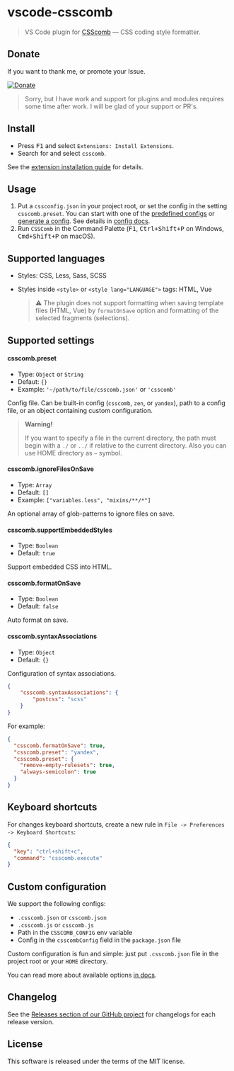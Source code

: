 # vscode-csscomb

> VS Code plugin for [CSScomb](http://csscomb.com/) — CSS coding style formatter.

## Donate

If you want to thank me, or promote your Issue.

[![Donate](https://img.shields.io/badge/Donate-PayPal-green.svg)](https://paypal.me/mrmlnc)

> Sorry, but I have work and support for plugins and modules requires some time after work. I will be glad of your support or PR's.

## Install

  * Press <kbd>F1</kbd> and select `Extensions: Install Extensions`.
  * Search for and select `csscomb`.

See the [extension installation guide](https://code.visualstudio.com/docs/editor/extension-gallery) for details.

## Usage

1. Put a `cssconfig.json` in your project root, or set the config in the setting `csscomb.preset`. You can start with one of the [predefined configs](https://github.com/csscomb/csscomb.js/tree/dev/config) or [generate a config](http://csscomb.com/config). See details in [config docs](https://github.com/csscomb/csscomb.js/blob/dev/doc/configuration.md).
1. Run `CSSComb` in the Command Palette (<kbd>F1</kbd>, <kbd>Ctrl+Shift+P</kbd> on Windows, <kbd>Cmd+Shift+P</kbd> on macOS).

## Supported languages

  * Styles: CSS, Less, Sass, SCSS
  * Styles inside `<style>` or `<style lang="LANGUAGE">` tags: HTML, Vue

    > ⚠️ The plugin does not support formatting when saving template files (HTML, Vue) by `formatOnSave` option and formatting of the selected fragments (selections).

## Supported settings

#### csscomb.preset

  * Type: `Object` or `String`
  * Defaut: `{}`
  * Example: `'~/path/to/file/csscomb.json'` or `'csscomb'`

Config file. Can be built-in config (`csscomb`, `zen`, or `yandex`), path to a config file, or an object containing custom configuration. 

> **Warning!**
>
> If you want to specify a file in the current directory, the path must begin with a `./` or `../` if relative to the current directory. Also you can use HOME directory as `~` symbol.

#### csscomb.ignoreFilesOnSave

  * Type: `Array`
  * Default: `[]`
  * Example: `["variables.less", "mixins/**/*"]`

An optional array of glob-patterns to ignore files on save.

#### csscomb.supportEmbeddedStyles

  * Type: `Boolean`
  * Default: `true`

Support embedded CSS into HTML.

#### csscomb.formatOnSave

  * Type: `Boolean`
  * Default: `false`

Auto format on save.

#### csscomb.syntaxAssociations

  * Type: `Object`
  * Default: `{}`

Configuration of syntax associations.

```json
{
	"csscomb.syntaxAssociations": {
		"postcss": "scss"
	}
}
```

For example:

```json
{
  "csscomb.formatOnSave": true,
  "csscomb.preset": "yandex",
  "csscomb.preset": {
    "remove-empty-rulesets": true,
    "always-semicolon": true
  }
}
```

## Keyboard shortcuts

For changes keyboard shortcuts, create a new rule in `File -> Preferences -> Keyboard Shortcuts`:

```json
{
  "key": "ctrl+shift+c",
  "command": "csscomb.execute"
}
```

## Custom configuration

We support the following configs:

  * `.csscomb.json` or `csscomb.json`
  * `.csscomb.js` or `csscomb.js`
  * Path in the `CSSCOMB_CONFIG` env variable
  * Config in the `csscombConfig` field in the `package.json` file

Custom configuration is fun and simple: just put `.csscomb.json` file in the project root or your `HOME` directory.

You can read more about available options [in docs](https://github.com/csscomb/csscomb.js/blob/master/doc/options.md).

## Changelog

See the [Releases section of our GitHub project](https://github.com/mrmlnc/vscode-csscomb/releases) for changelogs for each release version.

## License

This software is released under the terms of the MIT license.
